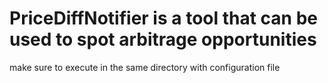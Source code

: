 # PriceDiffNotifier is a tool that can be used to spot arbitrage opportunities
make sure to execute in the same directory with configuration file